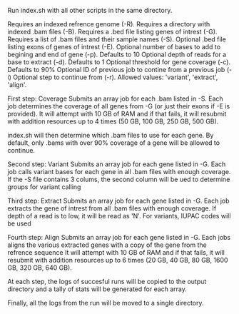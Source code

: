 Run index.sh with all other scripts in the same directory.

Requires an indexed refrence genome (-R).
Requires a directory with indexed .bam files (-B).
Requires a .bed file listing genes of intrest (-G).
Requires a list of .bam files and their sample names (-S).
Optional .bed file listing exons of genes of intrest (-E).
Optional number of bases to add to begining and end of gene (-p). Defaults to 10
Optional depth of reads for a base to extract (-d). Defaults to 1
Optional threshold for gene coverage (-c). Defaults to 90%
Optional ID of previous job to contine from a previous job (-i)
Optional step to continue from (-r). Allowed values: 'variant', 'extract', 'align'.

First step: Coverage
	Submits an array job for each .bam listed in -S. 
 	Each job determines the coverage of all genes from -G (or just their exons if -E is provided). 
	It will attempt with 10 GB of RAM and if that fails, it will resubmit with addition resources up to 4 times (50 GB, 100 GB, 250 GB, 500 GB).

index.sh will then determine which .bam files to use for each gene. By default, only .bams with over 90% coverage of a gene will be allowed to continue. 

Second step: Variant
	Submits an array job for each gene listed in -G.
 	Each job calls variant bases for each gene in all .bam files with enough coverage.
	If the -S file contains 3 colums, the second column will be ued to determine groups for variant calling

 Third step: Extract
 	Submits an array job for each gene listed in -G.
	Each job extracts the gene of intrest from all .bam files with enough coverage.
 	If depth of a read is to low, it will be read as 'N'.
	For variants, IUPAC codes will be used

Fourth step: Align
	Submits an array job for each gene listed in -G.
	Each jobs aligns the various extracted genes with a copy of the gene from the refrence sequence
	It will attempt with 10 GB of RAM and if that fails, it will resubmit with addition resources up to 6 times (20 GB, 40 GB, 80 GB, 1600 GB, 320 GB, 640 GB). 

At each step, the logs of succesful runs will be copied to the output directory and a tally of stats will be generated for each array.

Finally, all the logs from the run will be moved to a single directory.
